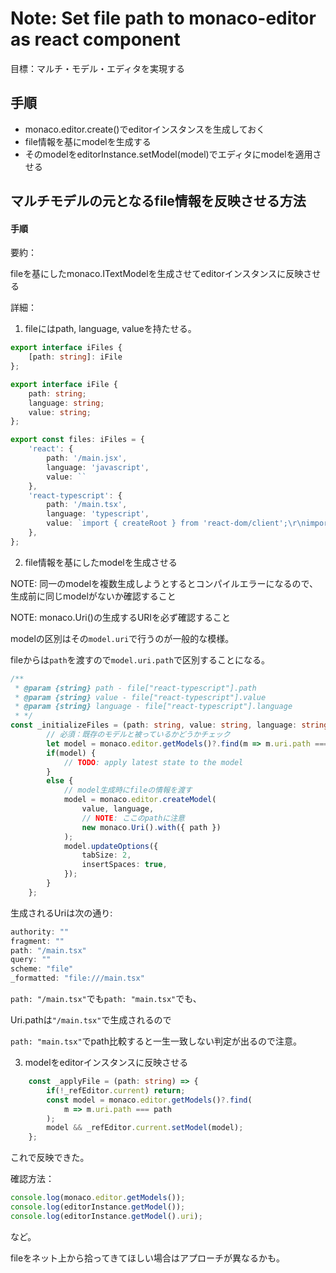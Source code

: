 # Note: Set file path to monaco-editor as react component

目標：マルチ・モデル・エディタを実現する

## 手順


- monaco.editor.create()でeditorインスタンスを生成しておく
- file情報を基にmodelを生成する
- そのmodelをeditorInstance.setModel(model)でエディタにmodelを適用させる


## マルチモデルの元となるfile情報を反映させる方法

#### 手順

要約：

fileを基にしたmonaco.ITextModelを生成させてeditorインスタンスに反映させる

詳細：

1. fileにはpath, language, valueを持たせる。

```TypeScript
export interface iFiles {
    [path: string]: iFile
};

export interface iFile {
    path: string;
    language: string;
    value: string;
};

export const files: iFiles = {
    'react': {
        path: '/main.jsx',
        language: 'javascript',
        value: ``
    },
    'react-typescript': {
        path: '/main.tsx',
        language: 'typescript',
        value: `import { createRoot } from 'react-dom/client';\r\nimport React from 'react';\r\nimport 'bulma/css/bulma.css';\r\n\r\nconst App = () => {\r\n    return (\r\n        <div className=\"container\">\r\n          <span>REACT</span>\r\n        </div>\r\n    );\r\n};\r\n\r\nconst root = createRoot(document.getElementById('root'));\r\nroot.render(<App />);`
    },
};
```

2. file情報を基にしたmodelを生成させる

NOTE: 同一のmodelを複数生成しようとするとコンパイルエラーになるので、生成前に同じmodelがないか確認すること

NOTE: monaco.Uri()の生成するURIを必ず確認すること

modelの区別はその`model.uri`で行うのが一般的な模様。

fileからは`path`を渡すので`model.uri.path`で区別することになる。

```TypeScript
/**
 * @param {string} path - file["react-typescript"].path
 * @param {string} value - file["react-typescript"].value
 * @param {string} language - file["react-typescript"].language
 * */ 
const _initializeFiles = (path: string, value: string, language: string) => {
        // 必須：既存のモデルと被っているかどうかチェック
        let model = monaco.editor.getModels()?.find(m => m.uri.path === path);
        if(model) {
            // TODO: apply latest state to the model
        }
        else {
            // model生成時にfileの情報を渡す
            model = monaco.editor.createModel(
                value, language, 
                // NOTE: ここのpathに注意
                new monaco.Uri().with({ path })
            );
            model.updateOptions({
                tabSize: 2,
                insertSpaces: true,        
            });
        }
    };
```

生成されるUriは次の通り:

```JavaScript
authority: ""
fragment: ""
path: "/main.tsx"
query: ""
scheme: "file"
_formatted: "file:///main.tsx"
```

`path: "/main.tsx"`でも`path: "main.tsx"`でも、

Uri.pathは`"/main.tsx"`で生成されるので

`path: "main.tsx"`でpath比較すると一生一致しない判定が出るので注意。


3. modelをeditorインスタンスに反映させる

```TypeScript
    const _applyFile = (path: string) => {
        if(!_refEditor.current) return;
        const model = monaco.editor.getModels()?.find(
            m => m.uri.path === path
        );
        model && _refEditor.current.setModel(model);
    };
```

これで反映できた。

確認方法：

```TypeScript
console.log(monaco.editor.getModels());
console.log(editorInstance.getModel());
console.log(editorInstance.getModel().uri);
```

など。

fileをネット上から拾ってきてほしい場合はアプローチが異なるかも。
